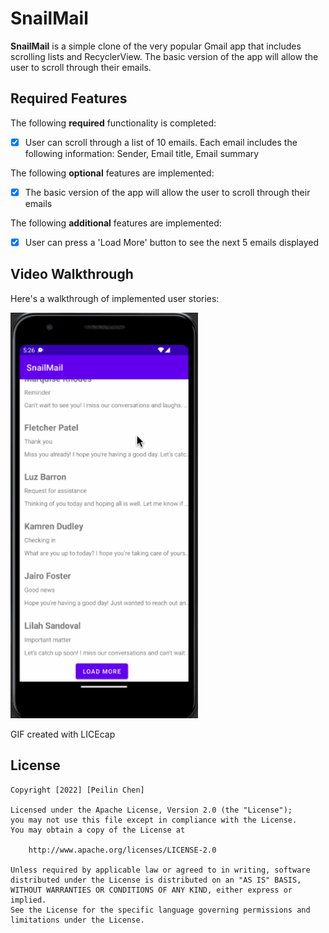 # SnailMail

**SnailMail** is a simple clone of the very popular Gmail app that includes scrolling lists and RecyclerView. The basic version of the app will allow the user to scroll through their emails.

## Required Features

The following **required** functionality is completed:

- [x] User can scroll through a list of 10 emails. Each email includes the following information: Sender, Email title, Email summary

The following **optional** features are implemented:

- [x] The basic version of the app will allow the user to scroll through their emails

The following **additional** features are implemented:

* [x] User can press a 'Load More' button to see the next 5 emails displayed

## Video Walkthrough

Here's a walkthrough of implemented user stories:

<img src='maildemo.gif' title='Video Walkthrough' width='300' alt='Video Walkthrough' />

<!-- Replace this with whatever GIF tool you used! -->
GIF created with LICEcap 
<!-- Recommended tools:
[Kap](https://getkap.co/) for macOS
[ScreenToGif](https://www.screentogif.com/) for Windows
[peek](https://github.com/phw/peek) for Linux. -->


## License

    Copyright [2022] [Peilin Chen]

    Licensed under the Apache License, Version 2.0 (the "License");
    you may not use this file except in compliance with the License.
    You may obtain a copy of the License at

        http://www.apache.org/licenses/LICENSE-2.0

    Unless required by applicable law or agreed to in writing, software
    distributed under the License is distributed on an "AS IS" BASIS,
    WITHOUT WARRANTIES OR CONDITIONS OF ANY KIND, either express or implied.
    See the License for the specific language governing permissions and
    limitations under the License.
